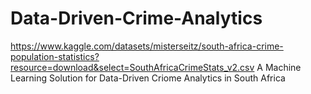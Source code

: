 # Data-Driven-Crime-Analytics
https://www.kaggle.com/datasets/misterseitz/south-africa-crime-population-statistics?resource=download&select=SouthAfricaCrimeStats_v2.csv
A Machine Learning Solution for Data-Driven Criome Analytics in South Africa
